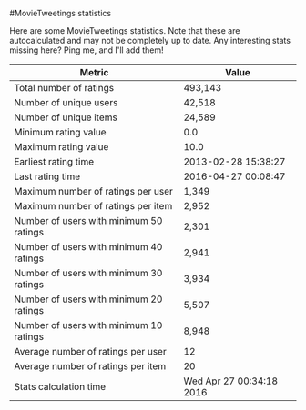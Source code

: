 #MovieTweetings statistics

Here are some MovieTweetings statistics. Note that these are autocalculated and may not be completely up to date. Any interesting stats missing here? Ping me, and I'll add them!

Metric | Value
--- | ---
Total number of ratings                 | 493,143
Number of unique users                  | 42,518
Number of unique items                  | 24,589
Minimum rating value                    | 0.0
Maximum rating value                    | 10.0
Earliest rating time                    | 2013-02-28 15:38:27
Last rating time                        | 2016-04-27 00:08:47
Maximum number of ratings per user      | 1,349
Maximum number of ratings per item      | 2,952
Number of users with minimum 50 ratings | 2,301
Number of users with minimum 40 ratings | 2,941
Number of users with minimum 30 ratings | 3,934
Number of users with minimum 20 ratings | 5,507
Number of users with minimum 10 ratings | 8,948
Average number of ratings per user      | 12
Average number of ratings per item      | 20
Stats calculation time                  | Wed Apr 27 00:34:18 2016

